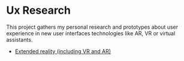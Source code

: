 # Ux Research

This project gathers my personal research and prototypes about user experience in new user
interfaces technologies like AR, VR or virtual assistants.

* [Extended reality (including VR and AR)](extended-reality/README.md)
